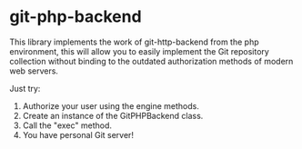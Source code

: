 # git-php-backend

This library implements the work of git-http-backend from the php environment, this will allow you to easily implement the Git repository collection without binding to the outdated authorization methods of modern web servers. 

Just try:
1. Authorize your user using the engine methods.
2. Create an instance of the GitPHPBackend class.
3. Call the "exec" method.
4. You have personal Git server!
